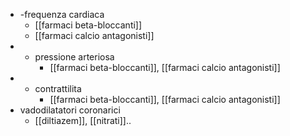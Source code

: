 - -frequenza cardiaca
	- [[farmaci beta-bloccanti]]
	- [[farmaci calcio antagonisti]]
- - pressione arteriosa
	- [[farmaci beta-bloccanti]], [[farmaci calcio antagonisti]]
- - contrattilita
	- [[farmaci beta-bloccanti]], [[farmaci calcio antagonisti]]
- vadodilatatori coronarici
	- [[diltiazem]], [[nitrati]]..